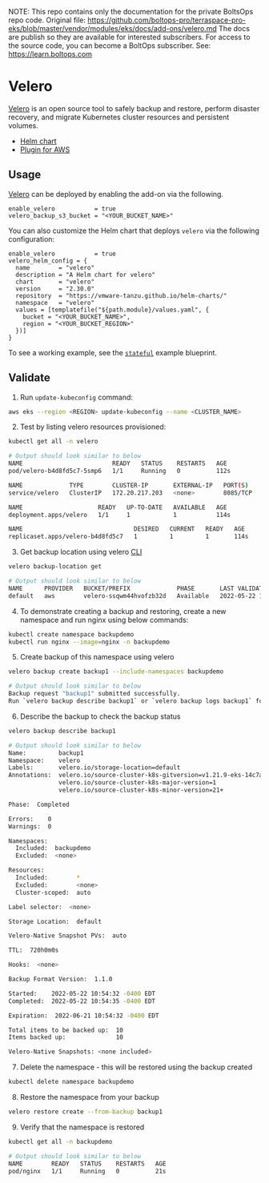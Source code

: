 <!-- note marker start -->
NOTE: This repo contains only the documentation for the private BoltsOps repo code.
Original file: https://github.com/boltops-pro/terraspace-pro-eks/blob/master/vendor/modules/eks/docs/add-ons/velero.md
The docs are publish so they are available for interested subscribers.
For access to the source code, you can become a BoltOps subscriber.
See: https://learn.boltops.com

<!-- note marker end -->

# Velero

[Velero](https://velero.io/) is an open source tool to safely backup and restore, perform disaster recovery, and migrate Kubernetes cluster resources and persistent volumes.

- [Helm chart](https://github.com/vmware-tanzu/helm-charts/tree/main/charts/velero)
- [Plugin for AWS](https://github.com/vmware-tanzu/velero-plugin-for-aws)

## Usage

[Velero](https://github.com/aws-ia/terraform-aws-eks-blueprints/tree/main/modules/kubernetes-addons/velero) can be deployed by enabling the add-on via the following.

```hcl
enable_velero           = true
velero_backup_s3_bucket = "<YOUR_BUCKET_NAME>"
```

You can also customize the Helm chart that deploys `velero` via the following configuration:

```hcl
enable_velero           = true
velero_helm_config = {
  name        = "velero"
  description = "A Helm chart for velero"
  chart       = "velero"
  version     = "2.30.0"
  repository  = "https://vmware-tanzu.github.io/helm-charts/"
  namespace   = "velero"
  values = [templatefile("${path.module}/values.yaml", {
    bucket = "<YOUR_BUCKET_NAME>",
    region = "<YOUR_BUCKET_REGION>"
  })]
}
```

To see a working example, see the [`stateful`](https://github.com/aws-ia/terraform-aws-eks-blueprints/tree/main/examples/stateful) example blueprint.

## Validate


1. Run `update-kubeconfig` command:

```bash
aws eks --region <REGION> update-kubeconfig --name <CLUSTER_NAME>
```

2. Test by listing velero resources provisioned:

```bash
kubectl get all -n velero

# Output should look similar to below
NAME                         READY   STATUS    RESTARTS   AGE
pod/velero-b4d8fd5c7-5smp6   1/1     Running   0          112s

NAME             TYPE        CLUSTER-IP       EXTERNAL-IP   PORT(S)    AGE
service/velero   ClusterIP   172.20.217.203   <none>        8085/TCP   114s

NAME                     READY   UP-TO-DATE   AVAILABLE   AGE
deployment.apps/velero   1/1     1            1           114s

NAME                               DESIRED   CURRENT   READY   AGE
replicaset.apps/velero-b4d8fd5c7   1         1         1       114s
```

3. Get backup location using velero [CLI](https://velero.io/docs/v1.8/basic-install/#install-the-cli)

```bash
velero backup-location get

# Output should look similar to below
NAME      PROVIDER   BUCKET/PREFIX             PHASE       LAST VALIDATED                  ACCESS MODE   DEFAULT
default   aws        velero-ssqwm44hvofzb32d   Available   2022-05-22 10:53:26 -0400 EDT   ReadWrite     true
```

4. To demonstrate creating a backup and restoring, create a new namespace and run nginx using below commands:

```bash
kubectl create namespace backupdemo
kubectl run nginx --image=nginx -n backupdemo
```

5. Create backup of this namespace using velero

```bash
velero backup create backup1 --include-namespaces backupdemo

# Output should look similar to below
Backup request "backup1" submitted successfully.
Run `velero backup describe backup1` or `velero backup logs backup1` for more details.
```

6. Describe the backup to check the backup status

```bash
velero backup describe backup1

# Output should look similar to below
Name:         backup1
Namespace:    velero
Labels:       velero.io/storage-location=default
Annotations:  velero.io/source-cluster-k8s-gitversion=v1.21.9-eks-14c7a48
              velero.io/source-cluster-k8s-major-version=1
              velero.io/source-cluster-k8s-minor-version=21+

Phase:  Completed

Errors:    0
Warnings:  0

Namespaces:
  Included:  backupdemo
  Excluded:  <none>

Resources:
  Included:        *
  Excluded:        <none>
  Cluster-scoped:  auto

Label selector:  <none>

Storage Location:  default

Velero-Native Snapshot PVs:  auto

TTL:  720h0m0s

Hooks:  <none>

Backup Format Version:  1.1.0

Started:    2022-05-22 10:54:32 -0400 EDT
Completed:  2022-05-22 10:54:35 -0400 EDT

Expiration:  2022-06-21 10:54:32 -0400 EDT

Total items to be backed up:  10
Items backed up:              10

Velero-Native Snapshots: <none included>
```

7. Delete the namespace - this will be restored using the backup created

```bash
kubectl delete namespace backupdemo
```

8. Restore the namespace from your backup

```bash
velero restore create --from-backup backup1
```

9. Verify that the namespace is restored

```bash
kubectl get all -n backupdemo

# Output should look similar to below
NAME        READY   STATUS    RESTARTS   AGE
pod/nginx   1/1     Running   0          21s
```

